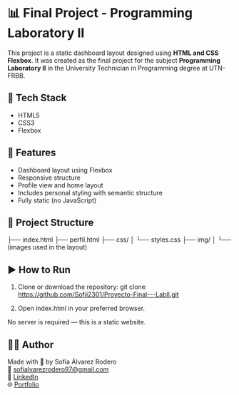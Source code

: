 # 📊 Final Project - Programming Laboratory II

This project is a static dashboard layout designed using **HTML and CSS Flexbox**. It was created as the final project for the subject **Programming Laboratory II** in the University Technician in Programming degree at UTN-FRBB.

## 🚀 Tech Stack

- HTML5
- CSS3
- Flexbox

## 🎯 Features

- Dashboard layout using Flexbox
- Responsive structure
- Profile view and home layout
- Includes personal styling with semantic structure
- Fully static (no JavaScript)

## 📁 Project Structure

├── index.html ├── perfil.html ├── css/ │ └── styles.css ├── img/ │ └── (images used in the layout)

## ▶️ How to Run

1. Clone or download the repository:
git clone https://github.com/Sofii2301/Proyecto-Final---Labll.git

2. Open index.html in your preferred browser.

No server is required — this is a static website.

## 🧑‍💻 Author  

Made with 💙 by Sofía Álvarez Rodero  
📧 sofialvarezrodero97@gmail.com  
🔗 [LinkedIn](https://www.linkedin.com/in/sofi-alvarez-rodero)  
🌐 [Portfolio](https://sofiaalvarezrodero.vercel.app)
